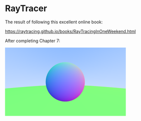 # RayTracer
The result of following this excellent online book:

https://raytracing.github.io/books/RayTracingInOneWeekend.html

After completing Chapter 7:

![Screenshot of Chapter 7](Chapter7.png)
